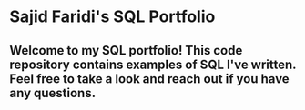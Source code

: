 # Sajid Faridi's SQL Portfolio
## Welcome to my SQL portfolio! This code repository contains examples of SQL I've written. Feel free to take a look and reach out if you have any questions.
